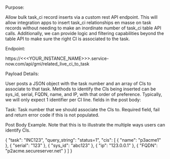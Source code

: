 Purpose: 

Allow bulk task_ci record inserts via a custom rest API endpoint. This will allow integration apps to insert task_ci relationships en masse on task records without needing to make an inordinate number of task_ci table API calls. Additionally, we can provide logic and filtering capabilities beyond the table API to make sure the right CI is associated to the task.

Endpoint:

https://<<<YOUR_INSTANCE_NAME>>>.service-now.com/api/gmi/related_live_ci_to_task

Payload Details:

User posts a JSON object with the task number and an array of CIs to associate to that task. Methods to identify the CIs being inserted can be sys_id, serial, FQDN, name, and IP, with that order of preference. Typically, we will only expect 1 identifier per CI line. fields in the post body:

Task: Task number that we should associate the CIs to. Required field, fail and return error code if this is not populated.

Post Body Example. Note that this is to illustrate the multiple ways users can identify CIs.


{
  "task": "INC123",
  "query_string": "status=1",
  "cis": [
    {
      "name": "p3acme1"
    },
    {
      "serial": "123"
    },
    {
      "sys_id": "abc123"
    },
    {
      "ip": "123.0.0.1"
    },
    {
      "FQDN": "p2acme.secureserver.net"
    }
  ]
}
